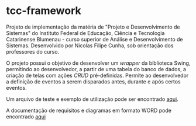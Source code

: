 # tcc-framework
Projeto de implementação da matéria de "Projeto e Desenvolvimento de Sistemas" do Instituto Federal de Educação, Ciência e Tecnologia Catarinense Blumenau - curso superior de Análise e Desenvolvimento de Sistemas. Desenvolvido por Nicolas Filipe Cunha, sob orientação dos professores do curso.

O projeto possui o objetivo de desenvolver um *wrapper* da biblioteca Swing, permitindo ao desenvolvedor, a partir de uma tabela do banco de dados, a criação de telas com ações *CRUD* pré-definidas. Permite ao desenvolvedor a definição de eventos a serem disparados antes, durante e após certos eventos.

Um arquivo de teste e exemplo de utilização pode ser encontrado [aqui](https://github.com/NicolasCunha/tcc-framework/blob/master/src/main/java/com/br/framework/bootstrap/SystemBootstrap.java).

A documentação de requisitos e diagramas em formato WORD pode encontrado [aqui](https://docs.google.com/document/d/1Ffr843bFp14zad4FAFdrAW-ES415hAAsvJrjnCPD1TA/edit?usp=sharing)
